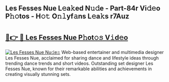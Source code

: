 ## Les Fesses Nue L𝚎a𝚔ed N𝚞𝚍e - Part-84r Vi𝚍𝚎o P𝚑𝚘tos - H𝚘𝚝 O𝚗𝚕yf𝚊ns L𝚎a𝚔s r7Auz

# <h2><a href="http://kf1negv.oniu.top/?m=Les+Fesses+Nue">🔗👉 🔴 Les Fesses Nue P𝚑ot𝚘𝚜 V𝚒d𝚎o</a></h2>

[![Les Fesses Nue Nu𝚍e𝚜](https://i.imgur.com/0qMVB7G.gif)](http://kf1negv.oniu.top/?m=Les+Fesses+Nue)
Web-based entertainer and multimedia designer Les Fesses Nue, acclaimed for sharing dance and lifestyle ideas through trending dance trends and short videos. Outstanding set designer Les Fesses Nue, known for their remarkable abilities and achievements in creating visually stunning sets.  
